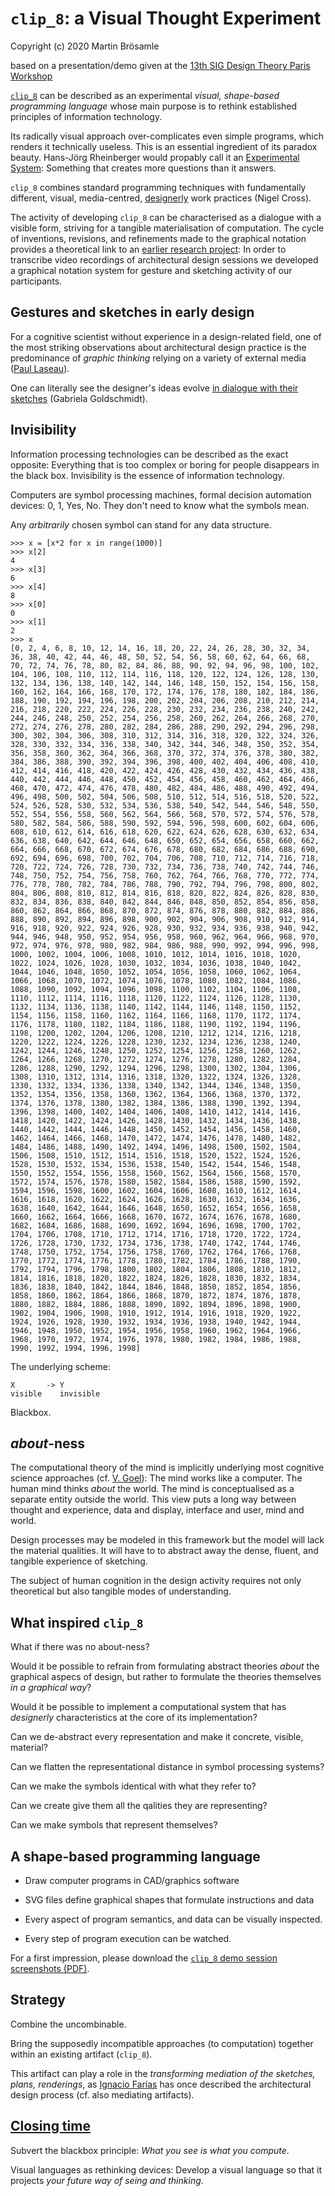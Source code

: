 

`clip_8`: a Visual Thought Experiment
=====================================

Copyright (c) 2020 Martin Brösamle

based on a presentation/demo given at the [13th SIG Design Theory Paris Workshop](https://designtheory.sciencesconf.org/)

[`clip_8`](https://github.com/broesamle/clip_8)
can be described as an experimental *visual, shape-based programming language* whose main purpose is to rethink established principles of information technology.

Its radically visual approach over-complicates even simple programs, which renders it technically useless.
This is an essential ingredient of its paradox beauty. Hans-Jörg Rheinberger would propably call it an [Experimental System](https://www.worldcat.org/title/toward-a-history-of-epistemic-things-synthesizing-proteins-in-the-test-tube/oclc/35741858): Something that creates more questions than it answers.

`clip_8` combines standard programming techniques with fundamentally different, visual, media-centred,  [designerly](https://doi.org/10.1016%2F0142-694X%2882%2990040-0) work practices (Nigel Cross).

The activity of developing `clip_8` can be characterised as a dialogue with a visible form, striving for a tangible materialisation of computation. The cycle of inventions, revisions, and refinements made to the graphical notation provides a theoretical link to an [earlier
research project](https://doi.org/10.1016/j.destud.2018.01.002): In order to transcribe video recordings of architectural design sessions we developed a graphical notation system for gesture and sketching activity of our participants.


Gestures and sketches in early design
-------------------------------------

For a cognitive scientist without experience in a design-related field, one of the most striking observations about architectural design practice is the predominance of *graphic thinking* relying on a variety of external media ([Paul Laseau](https://www.researchgate.net/scientific-contributions/56450352_Paul_Laseau)).

One can literally see the designer's ideas evolve [in  dialogue  with  their  sketches](https://www.doi.org/10.1016/0142-694X(94)00009-3) (Gabriela Goldschmidt).


Invisibility
------------

Information processing technologies can be described as the exact opposite:
Everything that is too complex or boring for people disappears in the black box.
Invisibility is the essence of information technology.

Computers are symbol processing machines, formal decision automation devices: 0, 1, Yes, No.
They don't need to know what the symbols mean.

Any *arbitrarily* chosen symbol can stand for any data structure.
```
>>> x = [x*2 for x in range(1000)]
>>> x[2]
4
>>> x[3]
6
>>> x[4]
8
>>> x[0]
0
>>> x[1]
2
>>> x
[0, 2, 4, 6, 8, 10, 12, 14, 16, 18, 20, 22, 24, 26, 28, 30, 32, 34, 36, 38, 40, 42, 44, 46, 48, 50, 52, 54, 56, 58, 60, 62, 64, 66, 68, 70, 72, 74, 76, 78, 80, 82, 84, 86, 88, 90, 92, 94, 96, 98, 100, 102, 104, 106, 108, 110, 112, 114, 116, 118, 120, 122, 124, 126, 128, 130, 132, 134, 136, 138, 140, 142, 144, 146, 148, 150, 152, 154, 156, 158, 160, 162, 164, 166, 168, 170, 172, 174, 176, 178, 180, 182, 184, 186, 188, 190, 192, 194, 196, 198, 200, 202, 204, 206, 208, 210, 212, 214, 216, 218, 220, 222, 224, 226, 228, 230, 232, 234, 236, 238, 240, 242, 244, 246, 248, 250, 252, 254, 256, 258, 260, 262, 264, 266, 268, 270, 272, 274, 276, 278, 280, 282, 284, 286, 288, 290, 292, 294, 296, 298, 300, 302, 304, 306, 308, 310, 312, 314, 316, 318, 320, 322, 324, 326, 328, 330, 332, 334, 336, 338, 340, 342, 344, 346, 348, 350, 352, 354, 356, 358, 360, 362, 364, 366, 368, 370, 372, 374, 376, 378, 380, 382, 384, 386, 388, 390, 392, 394, 396, 398, 400, 402, 404, 406, 408, 410, 412, 414, 416, 418, 420, 422, 424, 426, 428, 430, 432, 434, 436, 438, 440, 442, 444, 446, 448, 450, 452, 454, 456, 458, 460, 462, 464, 466, 468, 470, 472, 474, 476, 478, 480, 482, 484, 486, 488, 490, 492, 494, 496, 498, 500, 502, 504, 506, 508, 510, 512, 514, 516, 518, 520, 522, 524, 526, 528, 530, 532, 534, 536, 538, 540, 542, 544, 546, 548, 550, 552, 554, 556, 558, 560, 562, 564, 566, 568, 570, 572, 574, 576, 578, 580, 582, 584, 586, 588, 590, 592, 594, 596, 598, 600, 602, 604, 606, 608, 610, 612, 614, 616, 618, 620, 622, 624, 626, 628, 630, 632, 634, 636, 638, 640, 642, 644, 646, 648, 650, 652, 654, 656, 658, 660, 662, 664, 666, 668, 670, 672, 674, 676, 678, 680, 682, 684, 686, 688, 690, 692, 694, 696, 698, 700, 702, 704, 706, 708, 710, 712, 714, 716, 718, 720, 722, 724, 726, 728, 730, 732, 734, 736, 738, 740, 742, 744, 746, 748, 750, 752, 754, 756, 758, 760, 762, 764, 766, 768, 770, 772, 774, 776, 778, 780, 782, 784, 786, 788, 790, 792, 794, 796, 798, 800, 802, 804, 806, 808, 810, 812, 814, 816, 818, 820, 822, 824, 826, 828, 830, 832, 834, 836, 838, 840, 842, 844, 846, 848, 850, 852, 854, 856, 858, 860, 862, 864, 866, 868, 870, 872, 874, 876, 878, 880, 882, 884, 886, 888, 890, 892, 894, 896, 898, 900, 902, 904, 906, 908, 910, 912, 914, 916, 918, 920, 922, 924, 926, 928, 930, 932, 934, 936, 938, 940, 942, 944, 946, 948, 950, 952, 954, 956, 958, 960, 962, 964, 966, 968, 970, 972, 974, 976, 978, 980, 982, 984, 986, 988, 990, 992, 994, 996, 998, 1000, 1002, 1004, 1006, 1008, 1010, 1012, 1014, 1016, 1018, 1020, 1022, 1024, 1026, 1028, 1030, 1032, 1034, 1036, 1038, 1040, 1042, 1044, 1046, 1048, 1050, 1052, 1054, 1056, 1058, 1060, 1062, 1064, 1066, 1068, 1070, 1072, 1074, 1076, 1078, 1080, 1082, 1084, 1086, 1088, 1090, 1092, 1094, 1096, 1098, 1100, 1102, 1104, 1106, 1108, 1110, 1112, 1114, 1116, 1118, 1120, 1122, 1124, 1126, 1128, 1130, 1132, 1134, 1136, 1138, 1140, 1142, 1144, 1146, 1148, 1150, 1152, 1154, 1156, 1158, 1160, 1162, 1164, 1166, 1168, 1170, 1172, 1174, 1176, 1178, 1180, 1182, 1184, 1186, 1188, 1190, 1192, 1194, 1196, 1198, 1200, 1202, 1204, 1206, 1208, 1210, 1212, 1214, 1216, 1218, 1220, 1222, 1224, 1226, 1228, 1230, 1232, 1234, 1236, 1238, 1240, 1242, 1244, 1246, 1248, 1250, 1252, 1254, 1256, 1258, 1260, 1262, 1264, 1266, 1268, 1270, 1272, 1274, 1276, 1278, 1280, 1282, 1284, 1286, 1288, 1290, 1292, 1294, 1296, 1298, 1300, 1302, 1304, 1306, 1308, 1310, 1312, 1314, 1316, 1318, 1320, 1322, 1324, 1326, 1328, 1330, 1332, 1334, 1336, 1338, 1340, 1342, 1344, 1346, 1348, 1350, 1352, 1354, 1356, 1358, 1360, 1362, 1364, 1366, 1368, 1370, 1372, 1374, 1376, 1378, 1380, 1382, 1384, 1386, 1388, 1390, 1392, 1394, 1396, 1398, 1400, 1402, 1404, 1406, 1408, 1410, 1412, 1414, 1416, 1418, 1420, 1422, 1424, 1426, 1428, 1430, 1432, 1434, 1436, 1438, 1440, 1442, 1444, 1446, 1448, 1450, 1452, 1454, 1456, 1458, 1460, 1462, 1464, 1466, 1468, 1470, 1472, 1474, 1476, 1478, 1480, 1482, 1484, 1486, 1488, 1490, 1492, 1494, 1496, 1498, 1500, 1502, 1504, 1506, 1508, 1510, 1512, 1514, 1516, 1518, 1520, 1522, 1524, 1526, 1528, 1530, 1532, 1534, 1536, 1538, 1540, 1542, 1544, 1546, 1548, 1550, 1552, 1554, 1556, 1558, 1560, 1562, 1564, 1566, 1568, 1570, 1572, 1574, 1576, 1578, 1580, 1582, 1584, 1586, 1588, 1590, 1592, 1594, 1596, 1598, 1600, 1602, 1604, 1606, 1608, 1610, 1612, 1614, 1616, 1618, 1620, 1622, 1624, 1626, 1628, 1630, 1632, 1634, 1636, 1638, 1640, 1642, 1644, 1646, 1648, 1650, 1652, 1654, 1656, 1658, 1660, 1662, 1664, 1666, 1668, 1670, 1672, 1674, 1676, 1678, 1680, 1682, 1684, 1686, 1688, 1690, 1692, 1694, 1696, 1698, 1700, 1702, 1704, 1706, 1708, 1710, 1712, 1714, 1716, 1718, 1720, 1722, 1724, 1726, 1728, 1730, 1732, 1734, 1736, 1738, 1740, 1742, 1744, 1746, 1748, 1750, 1752, 1754, 1756, 1758, 1760, 1762, 1764, 1766, 1768, 1770, 1772, 1774, 1776, 1778, 1780, 1782, 1784, 1786, 1788, 1790, 1792, 1794, 1796, 1798, 1800, 1802, 1804, 1806, 1808, 1810, 1812, 1814, 1816, 1818, 1820, 1822, 1824, 1826, 1828, 1830, 1832, 1834, 1836, 1838, 1840, 1842, 1844, 1846, 1848, 1850, 1852, 1854, 1856, 1858, 1860, 1862, 1864, 1866, 1868, 1870, 1872, 1874, 1876, 1878, 1880, 1882, 1884, 1886, 1888, 1890, 1892, 1894, 1896, 1898, 1900, 1902, 1904, 1906, 1908, 1910, 1912, 1914, 1916, 1918, 1920, 1922, 1924, 1926, 1928, 1930, 1932, 1934, 1936, 1938, 1940, 1942, 1944, 1946, 1948, 1950, 1952, 1954, 1956, 1958, 1960, 1962, 1964, 1966, 1968, 1970, 1972, 1974, 1976, 1978, 1980, 1982, 1984, 1986, 1988, 1990, 1992, 1994, 1996, 1998]
```

The underlying scheme:
```
X       -> Y
visible    invisible
```

Blackbox.


*about*-ness
------------

The computational theory of the mind is implicitly underlying most cognitive science approaches (cf. [V. Goel](https://doi.org/10.1016/0364-0213(92)90038-V)): The mind works like a computer. The human mind thinks *about* the world. The mind is conceptualised as a separate entity outside the world. This view puts a long way between thought and experience, data and display, interface and user, mind and world.

Design processes may be modeled in this framework but the model will lack the material qualities. It will have to to abstract away the dense, fluent, and tangible experience of sketching.

The subject of human cognition in the design activity requires not only theoretical but also tangible modes of understanding.


What inspired `clip_8`
----------------------

What if there was no about-ness?

Would it be possible to refrain from formulating abstract theories _about_ the graphical aspecs of design, but rather to formulate the theories themselves *in a graphical way*?

Would it be possible to implement a computational system that has *designerly* characteristics at the core of its implementation?

Can we de-abstract every representation and make it concrete, visible, material?

Can we flatten the representational distance in symbol processing systems?

Can we make the symbols identical with what they refer to?

Can we create give them all the qalities they are representing?

Can we make symbols that represent themselves?


A shape-based programming language
----------------------------------

+ Draw computer programs in CAD/graphics software

+ SVG files define graphical shapes that formulate instructions and data

+ Every aspect of program semantics, and data can be visually inspected.

+ Every step of program execution can be watched.

For a first impression, please download the [`clip_8` demo session screenshots (PDF)](https://github.com/broesamle/clip8_materials/raw/master/demo-session-screenshots.pdf).


Strategy
--------

Combine the uncombinable.

Bring the supposedly incompatible approaches (to computation) together within an existing artifact (`clip_8`).

This artifact can play a role in the *transforming mediation of the sketches, plans, renderings*, as [Ignacio Farías](https://www.euroethno.hu-berlin.de/de/institut/personen/farias) has once described the architectural design process (cf. also mediating artifacts).


[Closing time](https://en.wikipedia.org/wiki/File:Tom_Waits_-_Closing_Time.jpg)
------------

Subvert the blackbox principle: *What you see is what you compute*.

Visual languages as rethinking devices: Develop a visual language so that it projects *your future way of seing and thinking*.
